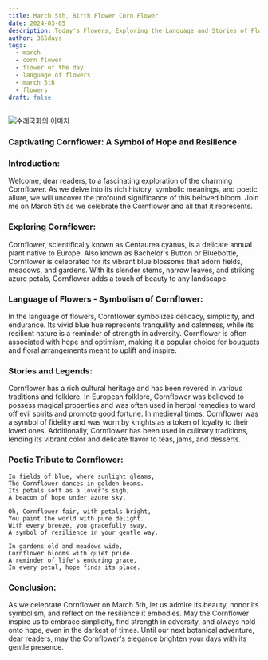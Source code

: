 ```yaml
---
title: March 5th, Birth Flower Corn Flower
date: 2024-03-05
description: Today's Flowers, Exploring the Language and Stories of Flowers Corn Flower
author: 365days
tags:
  - march
  - corn flower
  - flower of the day
  - language of flowers
  - march 5th
  - flowers
draft: false
---
```


![수레국화의 이미지](https://cdn.pixabay.com/photo/2019/05/24/02/20/the-idyll-4225323_1280.jpg#center)

### Captivating Cornflower: A Symbol of Hope and Resilience

### Introduction:

Welcome, dear readers, to a fascinating exploration of the charming Cornflower. As we delve into its rich history, symbolic meanings, and poetic allure, we will uncover the profound significance of this beloved bloom. Join me on March 5th as we celebrate the Cornflower and all that it represents.

### Exploring Cornflower:

Cornflower, scientifically known as Centaurea cyanus, is a delicate annual plant native to Europe. Also known as Bachelor's Button or Bluebottle, Cornflower is celebrated for its vibrant blue blossoms that adorn fields, meadows, and gardens. With its slender stems, narrow leaves, and striking azure petals, Cornflower adds a touch of beauty to any landscape.

### Language of Flowers - Symbolism of Cornflower:

In the language of flowers, Cornflower symbolizes delicacy, simplicity, and endurance. Its vivid blue hue represents tranquility and calmness, while its resilient nature is a reminder of strength in adversity. Cornflower is often associated with hope and optimism, making it a popular choice for bouquets and floral arrangements meant to uplift and inspire.

### Stories and Legends:

Cornflower has a rich cultural heritage and has been revered in various traditions and folklore. In European folklore, Cornflower was believed to possess magical properties and was often used in herbal remedies to ward off evil spirits and promote good fortune. In medieval times, Cornflower was a symbol of fidelity and was worn by knights as a token of loyalty to their loved ones. Additionally, Cornflower has been used in culinary traditions, lending its vibrant color and delicate flavor to teas, jams, and desserts.

### Poetic Tribute to Cornflower:

```plaintext
In fields of blue, where sunlight gleams,
The Cornflower dances in golden beams.
Its petals soft as a lover's sigh,
A beacon of hope under azure sky.

Oh, Cornflower fair, with petals bright,
You paint the world with pure delight.
With every breeze, you gracefully sway,
A symbol of resilience in your gentle way.

In gardens old and meadows wide,
Cornflower blooms with quiet pride.
A reminder of life's enduring grace,
In every petal, hope finds its place.
```

### Conclusion:

As we celebrate Cornflower on March 5th, let us admire its beauty, honor its symbolism, and reflect on the resilience it embodies. May the Cornflower inspire us to embrace simplicity, find strength in adversity, and always hold onto hope, even in the darkest of times. Until our next botanical adventure, dear readers, may the Cornflower's elegance brighten your days with its gentle presence.